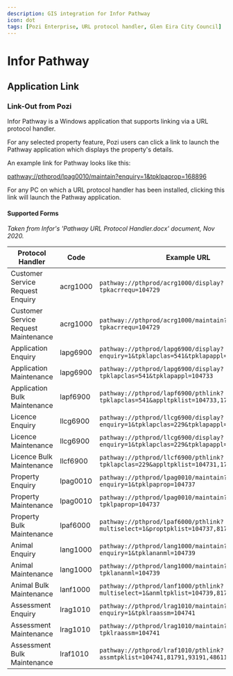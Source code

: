 ```yaml
---
description: GIS integration for Infor Pathway
icon: dot
tags: [Pozi Enterprise, URL protocol handler, Glen Eira City Council]
---
```


# Infor Pathway

## Application Link

### Link-Out from Pozi

Infor Pathway is a Windows application that supports linking via a URL protocol handler.

For any selected property feature, Pozi users can click a link to launch the Pathway application which displays the property's details.

An example link for Pathway looks like this:

[pathway://pthprod/lpag0010/maintain?enquiry=1&tpklpaprop=168896](pathway://pthprod/lpag0010/maintain?enquiry=1&tpklpaprop=168896)

For any PC on which a URL protocol handler has been installed, clicking this link will launch the Pathway application.

#### Supported Forms

*Taken from Infor's 'Pathway URL Protocol Handler.docx' document, Nov 2020.*

| Protocol Handler | Code | Example URL |
|---|---|---|
| Customer Service Request Enquiry | acrg1000 | `pathway://pthprod/acrg1000/display?tpkacrrequ=104729` |
| Customer Service Request Maintenance | acrg1000 | `pathway://pthprod/acrg1000/maintain?tpkacrrequ=104729` |
| Application Enquiry | lapg6900 | `pathway://pthprod/lapg6900/display?enquiry=1&tpklapclas=541&tpklapappl=104733` |
| Application Maintenance | lapg6900 | `pathway://pthprod/lapg6900/display?tpklapclas=541&tpklapappl=104733` |
| Application Bulk Maintenance | lapf6900 | `pathway://pthprod/lapf6900/pthlink?tpklapclas=541&appltpklist=104733,1779,93179,3571` |
| Licence Enquiry | llcg6900 | `pathway://pthprod/llcg6900/display?enquiry=1&tpklapclas=229&tpklapappl=104731` |
| Licence Maintenance | llcg6900 | `pathway://pthprod/llcg6900/display?enquiry=1&tpklapclas=229&tpklapappl=104731` |
| Licence Bulk Maintenance | llcf6900 | `pathway://pthprod/llcf6900/pthlink?tpklapclas=229&appltpklist=104731,1781,93181,59359` |
| Property Enquiry | lpag0010 | `pathway://pthprod/lpag0010/maintain?enquiry=1&tpklpaprop=104737` |
| Property Maintenance | lpag0010 | `pathway://pthprod/lpag0010/maintain?tpklpaprop=104737` |
| Property Bulk Maintenance | lpaf6000 | `pathway://pthprod/lpaf6000/pthlink?multiselect=1&proptpklist=104737,81787` |
| Animal Enquiry | lang1000 | `pathway://pthprod/lang1000/maintain?enquiry=1&tpklananml=104739` |
| Animal Maintenance | lang1000 | `pathway://pthprod/lang1000/maintain?tpklananml=104739` |
| Animal Bulk Maintenance | lanf1000 | `pathway://pthprod/lanf1000/pthlink?multiselect=1&anmltpklist=104739,81789,93189` |
| Assessment Enquiry | lrag1010 | `pathway://pthprod/lrag1010/maintain?enquiry=1&tpklraassm=104741` |
| Assessment Maintenance | lrag1010 | `pathway://pthprod/lrag1010/maintain?tpklraassm=104741` |
| Assessment Bulk Maintenance | lraf1010 | `pathway://pthprod/lraf1010/pthlink?assmtpklist=104741,81791,93191,48611,70657` |
